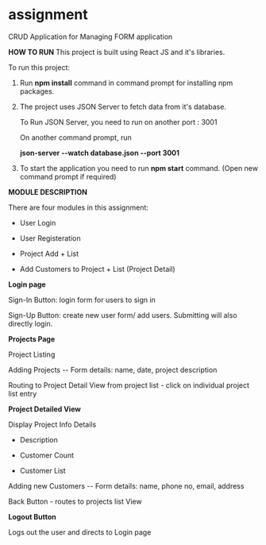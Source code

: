 # assignment
CRUD Application for Managing FORM application

**HOW TO RUN**
This project is built using React JS and it's libraries.

 To run this project:
 
 1. Run **npm install** command in command prompt for installing npm packages.
 
 2. The project uses JSON Server to fetch data from it's database. 
 
    To Run JSON Server, you need to run on another port : 3001 
    
    On another command prompt, run
    
    **json-server --watch database.json --port 3001**
    
 3. To start the application you need to run **npm start** command. (Open new command prompt if required)
 

**MODULE DESCRIPTION**

There are four modules in this assignment:

  * User Login

  * User Registeration

  * Project Add + List

  * Add Customers to Project + List (Project Detail)


**Login page**    

Sign-In Button: login form for users to sign in

Sign-Up Button: create new user form/ add users. Submitting will also directly login.

**Projects Page**

Project Listing

Adding Projects -- Form details: name, date, project description

Routing to Project Detail View from project list - click on individual project list entry


**Project Detailed View**

Display Project Info Details 

  * Description

  * Customer Count

  * Customer List
  
Adding  new Customers -- Form details: name, phone no, email, address

Back Button - routes to projects list View

**Logout Button**

Logs out the user and directs to Login page

